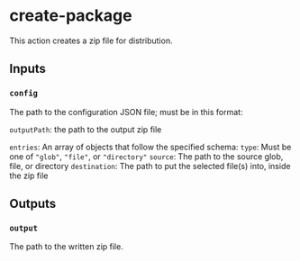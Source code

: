 # create-package

This action creates a zip file for distribution.

## Inputs

### `config`

The path to the configuration JSON file; must be in this format:

`outputPath`: the path to the output zip file

`entries`: An array of objects that follow the specified schema:
    `type`: Must be one of `"glob"`, `"file"`, or `"directory"`
    `source`: The path to the source glob, file, or directory
    `destination`: The path to put the selected file(s) into, inside the zip file

## Outputs

### `output`

The path to the written zip file.